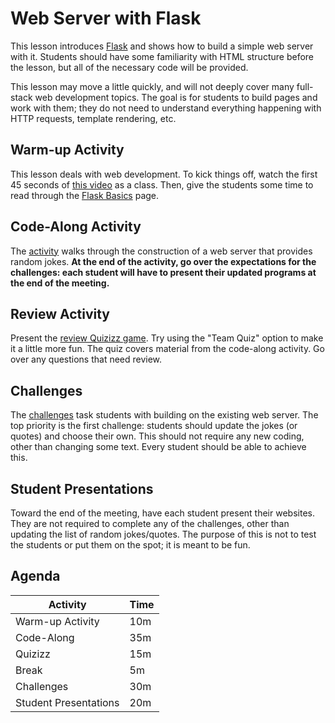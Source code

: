 # Web Server with Flask
This lesson introduces [Flask](https://flask.palletsprojects.com/en/1.1.x/) and shows how to build a simple web server with it. Students should have some familiarity with HTML structure before the lesson, but all of the necessary code will be provided.

This lesson may move a little quickly, and will not deeply cover many full-stack web development topics. The goal is for students to build pages and work with them; they do not need to understand everything happening with HTTP requests, template rendering, etc.

## Warm-up Activity
This lesson deals with web development. To kick things off, watch the first 45 seconds of [this video](https://youtu.be/mfMrVKnGzwg?t=22) as a class. Then, give the students some time to read through the [Flask Basics](FlaskBasics.md) page. 

## Code-Along Activity
The [activity](FlaskCodeAlong.md) walks through the construction of a web server that provides random jokes. **At the end of the activity, go over the expectations for the challenges: each student will have to present their updated programs at the end of the meeting.**

## Review Activity
Present the [review Quizizz game](https://quizizz.com/admin/quiz/6005c1ba7bff8b001d55cbeb/flask-quiz). Try using the "Team Quiz" option to make it a little more fun. The quiz covers material from the code-along activity. Go over any questions that need review. 

## Challenges
The [challenges](FlaskChallenges.md) task students with building on the existing web server. The top priority is the first challenge: students should update the jokes (or quotes) and choose their own. This should not require any new coding, other than changing some text. Every student should be able to achieve this.

## Student Presentations
Toward the end of the meeting, have each student present their websites. They are not required to complete any of the challenges, other than updating the list of random jokes/quotes. The purpose of this is not to test the students or put them on the spot; it is meant to be fun.

## Agenda 
| Activity | Time |
|-|-|
| Warm-up Activity | 10m |
| Code-Along | 35m |
| Quizizz | 15m |
| Break | 5m |
| Challenges | 30m |
| Student Presentations | 20m |
